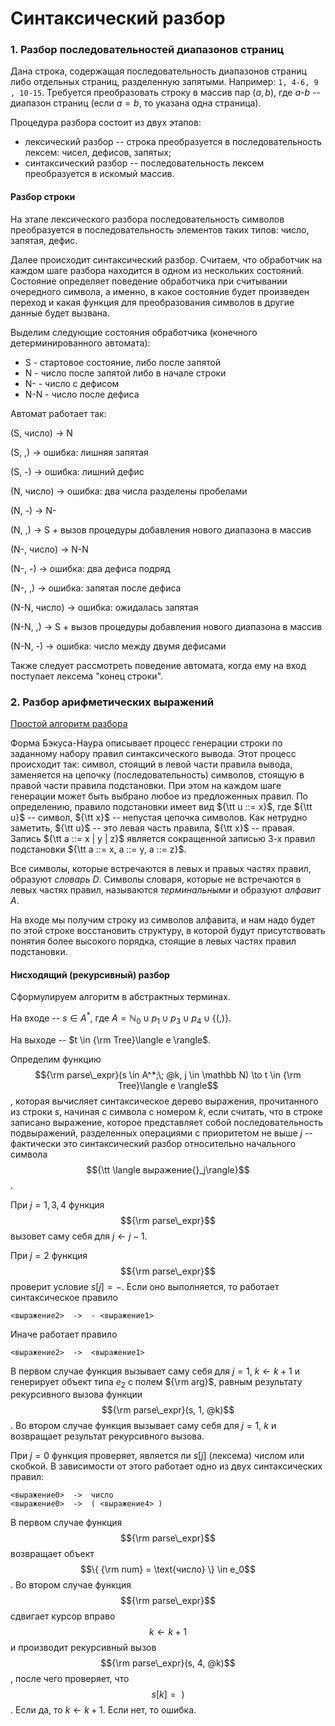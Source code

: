 # Синтаксический разбор

### 1. Разбор последовательностей диапазонов страниц

Дана строка, содержащая последовательность диапазонов страниц либо отдельных страниц, разделенную запятыми.
Например: `1, 4-6, 9 , 10-15`.
Требуется преобразовать строку в массив пар $(a, b)$, где $a$-$b$ -- диапазон страниц (если $a = b$, то указана одна страница).

Процедура разбора состоит из двух этапов:

* лексический разбор -- строка преобразуется в последовательность лексем: чисел, дефисов, запятых;
* синтаксический разбор -- последовательность лексем преобразуется в искомый массив.

#### Разбор строки

На этапе лексического разбора последовательность символов преобразуется в последовательность элементов
таких типов: число, запятая, дефис. 

Далее происходит синтаксический разбор.
Считаем, что обработчик на каждом шаге разбора находится в одном из нескольких состояний.
Состояние определяет поведение обработчика при считывании очередного символа, а именно, в какое состояние будет
произведен переход и какая функция для преобразования символов в другие данные будет вызвана.

Выделим следующие состояния обработчика (конечного детерминированного автомата):
* S - стартовое состояние, либо после запятой
* N - число после запятой либо в начале строки
* N- - число с дефисом
* N-N - число после дефиса

Автомат работает так:

(S, число) -> N

(S, ,) -> ошибка: лишняя запятая

(S, -) -> ошибка: лишний дефис

(N, число) -> ошибка: два числа разделены пробелами

(N, -) -> N-

(N, ,) -> S + вызов процедуры добавления нового диапазона в массив

(N-, число) -> N-N

(N-, -) -> ошибка: два дефиса подряд

(N-, ,) -> ошибка: запятая после дефиса

(N-N, число) -> ошибка: ожидалась запятая

(N-N, ,) -> S + вызов процедуры добавления нового диапазона в массив

(N-N, -) -> ошибка: число между двумя дефисами

Также следует рассмотреть поведение автомата, когда ему на вход поступает лексема "конец строки".


### 2. Разбор арифметических выражений

[Простой алгоритм разбора](https://youtu.be/t7dUy_wN-s4)

Форма Бэкуса-Наура описывает процесс генерации строки по заданному набору правил синтаксического вывода.
Этот процесс происходит так: символ, стоящий в левой части правила вывода, заменяется на цепочку (последовательность) символов,
стоящую в правой части правила подстановки. При этом на каждом шаге генерации может быть выбрано любое из предложенных правил. 
По определению, правило подстановки имеет вид ${\tt u ::= x}$, где ${\tt u}$ -- символ, ${\tt x}$ -- непустая цепочка символов.
Как нетрудно заметить, ${\tt u}$ -- это левая часть правила, ${\tt x}$ -- правая.
Запись ${\tt a ::= x | y | z}$ является сокращенной записью 3-х правил подстановки ${\tt a ::= x, a ::= y, a ::= z}$.

Все символы, которые встречаются в левых и правых частях правил, образуют *словарь* $D$. 
Символы словаря, которые не встречаются в левых частях правил, называются *терминальными* и образуют *алфавит* $A$.

На входе мы получим строку из символов алфавита, и нам надо будет по этой строке восстановить структуру,
в которой будут присутствовать понятия более высокого порядка, стоящие в левых частях правил подстановки.


#### Нисходящий (рекурсивный) разбор

Сформулируем алгоритм в абстрактных терминах.

На входе -- $s \in A^*$, где $A = \mathbb N_0 \cup p_1 \cup p_3 \cup p_4 \cup \{ (, ) \}$.

На выходе -- $t \in {\rm Tree}\langle e \rangle$.

Определим функцию $${\rm parse\_expr}(s \in A^*;\; @k, j \in \mathbb N) \to t \in {\rm Tree}\langle e \rangle$$,
которая вычисляет синтаксическое дерево выражения, прочитанного из строки $s$, начиная с символа с номером $k$,
если считать, что в строке записано выражение, которое представляет собой последовательность подвыражений,
разделенных операциями с приоритетом не выше $j$ --
фактически это синтаксический разбор относительно начального символа $${\tt \langle выражение{}_j\rangle}$$.

При $j = 1, 3, 4$ функция $${\rm parse\_expr}$$ вызовет саму себя для $j \leftarrow j - 1$.

При $j = 2$ функция $${\rm parse\_expr}$$ проверит условие $s[j] = -$. Если оно выполняется, то работает синтаксическое правило
```
<выражение2>  ->  - <выражение1>
```
Иначе работает правило
```
<выражение2>  ->  <выражение1>
```
В первом случае функция вызывает саму себя для $j = 1$, $k \leftarrow k + 1$ и генерирует объект типа $e_2$ с полем ${\rm arg}$,
равным результату рекурсивного вызова функции $${\rm parse\_expr}(s, 1, @k)$$.
Во втором случае функция вызывает саму себя для $j = 1$, $k$ и возвращает результат рекурсивного вызова.

При $j = 0$ функция проверяет, является ли $s[j]$ (лексема) числом или скобкой. В зависимости от этого работает одно из двух синтаксических правил:
```
<выражение0>  ->  число
<выражение0>  ->  ( <выражение4> )
```
В первом случае функция $${\rm parse\_expr}$$ возвращает объект $$\{ {\rm num} = \text{число} \} \in e_0$$.
Во втором случае функция $${\rm parse\_expr}$$ сдвигает курсор вправо $$k \leftarrow k + 1$$ и производит рекурсивный вызов
$${\rm parse\_expr}(s, 4, @k)$$, после чего проверяет, что $$s[k] = \text{ )}$$. Если да, то $k \leftarrow k + 1$. Если нет, то ошибка. 
